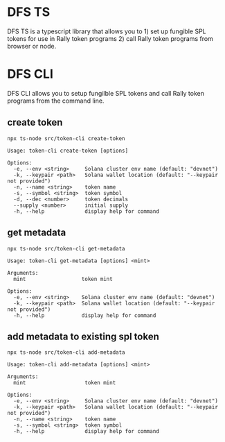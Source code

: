 # DFS TS

DFS TS is a typescript library that allows you to 1) set up fungible SPL tokens for use in Rally token programs 2) call Rally token programs from browser or node. 

# DFS CLI 

DFS CLI allows you to setup fungilble SPL tokens and call Rally token programs from the command line. 

## create token

`npx ts-node src/token-cli create-token`

```
Usage: token-cli create-token [options]

Options:
  -e, --env <string>     Solana cluster env name (default: "devnet")
  -k, --keypair <path>   Solana wallet location (default: "--keypair not provided")
  -n, --name <string>    token name
  -s, --symbol <string>  token symbol
  -d, --dec <number>     token decimals
  --supply <number>      initial supply
  -h, --help             display help for command

```

## get metadata 

`npx ts-node src/token-cli get-metadata`

```
Usage: token-cli get-metadata [options] <mint>

Arguments:
  mint                  token mint

Options:
  -e, --env <string>    Solana cluster env name (default: "devnet")
  -k, --keypair <path>  Solana wallet location (default: "--keypair not provided")
  -h, --help            display help for command

```

## add metadata to existing spl token

`npx ts-node src/token-cli add-metadata`

```
Usage: token-cli add-metadata [options] <mint>

Arguments:
  mint                   token mint

Options:
  -e, --env <string>     Solana cluster env name (default: "devnet")
  -k, --keypair <path>   Solana wallet location (default: "--keypair not provided")
  -n, --name <string>    token name
  -s, --symbol <string>  token symbol
  -h, --help             display help for command
  ```
